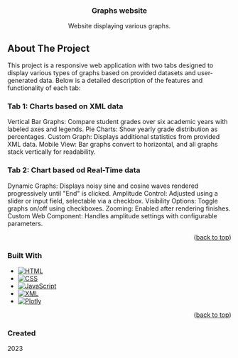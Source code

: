<a id="readme-top"></a>

<!-- HEADER -->
<div align="center">
  <h3 align="center">Graphs website</h1>
  <p align="center">
    Website displaying various graphs. 
  </p>
</div>

<!-- ABOUT THE PROJECT -->
## About The Project

This project is a responsive web application with two tabs designed to display various types of graphs based on provided datasets and user-generated data.
Below is a detailed description of the features and functionality of each tab:

### Tab 1: Charts based on XML data

Vertical Bar Graphs: Compare student grades over six academic years with labeled axes and legends.
Pie Charts: Show yearly grade distribution as percentages.
Custom Graph: Displays additional statistics from provided XML data.
Mobile View: Bar graphs convert to horizontal, and all graphs stack vertically for readability.

### Tab 2: Chart based od Real-Time data
Dynamic Graphs: Displays noisy sine and cosine waves rendered progressively until "End" is clicked.
Amplitude Control: Adjusted using a slider or input field, selectable via a checkbox.
Visibility Options: Toggle graphs on/off using checkboxes.
Zooming: Enabled after rendering finishes.
Custom Web Component: Handles amplitude settings with configurable parameters.

<p align="right">(<a href="#readme-top">back to top</a>)</p>

<!-- TOOLS -->
### Built With

* [![HTML][HTML.com]][HTML-url]
* [![CSS][CSS.com]][CSS-url]
* [![JavaScript][JS.com]][JS-url]
* [![XML][XML.com]][XML-url]  
* [![Plotly][Plotly.com]][Plotly-url]

<p align="right">(<a href="#readme-top">back to top</a>)</p>

<!-- LINKS -->
[HTML.com]: https://img.shields.io/badge/HTML-E34F26?style=for-the-badge&logo=html5&logoColor=white
[HTML-url]: https://developer.mozilla.org/en-US/docs/Web/HTML
[CSS.com]: https://img.shields.io/badge/CSS-1572B6?style=for-the-badge&logo=css3&logoColor=white
[CSS-url]: https://developer.mozilla.org/en-US/docs/Web/CSS
[JS.com]: https://img.shields.io/badge/JavaScript-F7DF1E?style=for-the-badge&logo=javascript&logoColor=black  
[JS-url]: https://developer.mozilla.org/en-US/docs/Web/JavaScript
[XML.com]: https://img.shields.io/badge/XML-FF6600?style=for-the-badge&logo=xml&logoColor=white  
[XML-url]: https://developer.mozilla.org/en-US/docs/Web/XML 
[Plotly.com]: https://img.shields.io/badge/Plotly-3F4F75?style=for-the-badge&logo=plotly&logoColor=white  
[Plotly-url]: https://plotly.com/javascript/

### Created
2023
